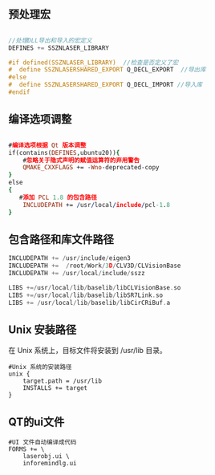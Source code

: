 ## 预处理宏

```cpp

//处理DLL导出和导入的宏定义
DEFINES += SSZNLASER_LIBRARY

#if defined(SSZNLASER_LIBRARY)  //检查是否定义了宏
#  define SSZNLASERSHARED_EXPORT Q_DECL_EXPORT  //导出库
#else
#  define SSZNLASERSHARED_EXPORT Q_DECL_IMPORT //导入库
#endif

```

## 编译选项调整

```pro

#编译选项根据 Qt 版本调整
if(contains(DEFINES,ubuntu20)){
    #忽略关于隐式声明的赋值运算符的弃用警告
    QMAKE_CXXFLAGS += -Wno-deprecated-copy
}
else
{
   #添加 PCL 1.8 的包含路径
    INCLUDEPATH += /usr/local/include/pcl-1.8
}

```


## 包含路径和库文件路径

```cpp
INCLUDEPATH += /usr/include/eigen3
INCLUDEPATH +=  /root/Work/3D/CLV3D/CLVisionBase
INCLUDEPATH += /usr/local/include/sszz

LIBS +=/usr/local/lib/baselib/libCLVisionBase.so
LIBS +=/usr/local/lib/baselib/libSR7Link.so
LIBS += /usr/local/lib/baselib/libCirCRiBuf.a

```

## Unix 安装路径

在 Unix 系统上，目标文件将安装到 /usr/lib 目录。
```
#Unix 系统的安装路径
unix {
    target.path = /usr/lib
    INSTALLS += target
}
```

## QT的ui文件
```
#UI 文件自动编译成代码
FORMS += \
    laserobj.ui \
    inforemindlg.ui
```


